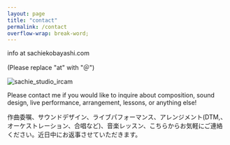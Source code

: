 ```yaml
---
layout: page
title: "contact"
permalink: /contact
overflow-wrap: break-word;
---
```

<!-- ![une_autre_off](https://github.com/kbys88/kbys88.github.io/assets/142012962/10515aaa-dd41-44a8-9533-e0b780680c49) !-->

<p>info at sachiekobayashi.com</p> (Please replace "at" with "＠")</p>


![sachie_studio_ircam](https://github.com/user-attachments/assets/8728a333-35a1-4f60-986c-0a6d0a9a5833)
  

Please contact me if you would like to inquire about composition, sound design, live performance, arrangement, lessons, or anything else!

作曲委嘱、サウンドデザイン、ライブパフォーマンス、アレンジメント(DTM,、オーケストレーション、合唱など)、音楽レッスン、こちらからお気軽にご連絡ください。近日中にお返事させていただきます。
